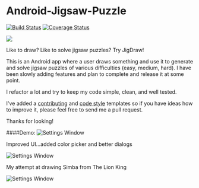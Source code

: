 Android-Jigsaw-Puzzle
=====================

[![Build Status](https://travis-ci.org/julesbond007/Android-Jigsaw-Puzzle.svg)](https://travis-ci.org/julesbond007/Android-Jigsaw-Puzzle)
[![Coverage Status](https://coveralls.io/repos/github/julesbond007/Android-Jigsaw-Puzzle/badge.svg?branch=master)](https://coveralls.io/github/julesbond007/Android-Jigsaw-Puzzle?branch=master)

[![](https://coveralls.io/repos/github/julesbond007/Android-Jigsaw-Puzzle/docs/google-play-badge.png?branch=master)](https://coveralls.io/github/julesbond007/Android-Jigsaw-Puzzle?branch=master)

Like to draw? Like to solve jigsaw puzzles? Try JigDraw!

This is an Android app where a user draws something and use it to generate and solve jigsaw puzzles of various difficulties (easy, medium, hard).  I have been slowly adding features and plan to complete and release it at some point.  

I refactor a lot and try to keep my code simple, clean, and well tested.  

I've added a [contributing](https://github.com/julesbond007/Android-Jigsaw-Puzzle/blob/master/CONTRIBUTING.md) and [code style](https://github.com/julesbond007/Android-Jigsaw-Puzzle/blob/master/codeStyle/intellij-java-style.xml) templates so if you have ideas how to improve it, please feel free to send me a pull request.

Thanks for looking!

####Demo:
![Settings Window](https://raw.github.com/julesbond007/Android-Jigsaw-Puzzle/master/docs/screenshots/demo.gif)

Improved UI...added color picker and better dialogs

![Settings Window](https://raw.github.com/julesbond007/Android-Jigsaw-Puzzle/master/docs/screenshots/color_picker.png)

My attempt at drawing Simba from The Lion King

![Settings Window](https://raw.github.com/julesbond007/Android-Jigsaw-Puzzle/master/docs/screenshots/simba.png)
